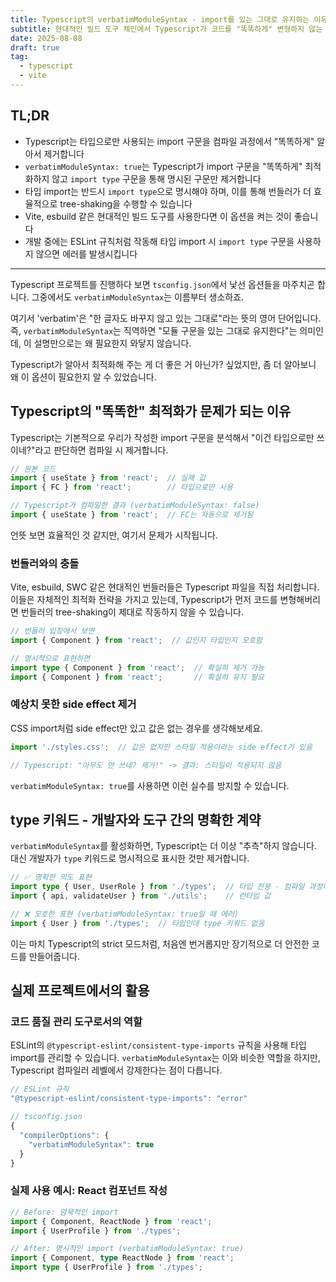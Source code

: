 ```yaml
---
title: Typescript의 verbatimModuleSyntax - import를 있는 그대로 유지하는 이유
subtitle: 현대적인 빌드 도구 체인에서 Typescript가 코드를 "똑똑하게" 변형하지 않는 것이 왜 더 나은 선택인지 알아봅니다.
date: 2025-08-08
draft: true
tag:
  - typescript
  - vite
---
```


## TL;DR

- Typescript는 타입으로만 사용되는 import 구문을 컴파일 과정에서 "똑똑하게" 알아서 제거합니다
- `verbatimModuleSyntax: true`는 Typescript가 import 구문을 "똑똑하게" 최적화하지 않고 `import type` 구문을 통해 명시된 구문만 제거합니다
- 타입 import는 반드시 `import type`으로 명시해야 하며, 이를 통해 번들러가 더 효율적으로 tree-shaking을 수행할 수 있습니다
- Vite, esbuild 같은 현대적인 빌드 도구를 사용한다면 이 옵션을 켜는 것이 좋습니다
- 개발 중에는 ESLint 규칙처럼 작동해 타입 import 시 `import type` 구문을 사용하지 않으면 에러를 발생시킵니다

---

Typescript 프로젝트를 진행하다 보면 `tsconfig.json`에서 낯선 옵션들을 마주치곤 합니다. 그중에서도 `verbatimModuleSyntax`는 이름부터 생소하죠. 

여기서 'verbatim'은 "한 글자도 바꾸지 않고 있는 그대로"라는 뜻의 영어 단어입니다. 즉, `verbatimModuleSyntax`는 직역하면 "모듈 구문을 있는 그대로 유지한다"는 의미인데, 이 설명만으로는 왜 필요한지 와닿지 않습니다.

Typescript가 알아서 최적화해 주는 게 더 좋은 거 아닌가? 싶었지만, 좀 더 알아보니 왜 이 옵션이 필요한지 알 수 있었습니다.

## Typescript의 "똑똑한" 최적화가 문제가 되는 이유

Typescript는 기본적으로 우리가 작성한 import 구문을 분석해서 "이건 타입으로만 쓰이네?"라고 판단하면 컴파일 시 제거합니다.

```typescript
// 원본 코드
import { useState } from 'react';  // 실제 값
import { FC } from 'react';        // 타입으로만 사용

// Typescript가 컴파일한 결과 (verbatimModuleSyntax: false)
import { useState } from 'react';  // FC는 자동으로 제거됨
```

언뜻 보면 효율적인 것 같지만, 여기서 문제가 시작됩니다.

### 번들러와의 충돌

Vite, esbuild, SWC 같은 현대적인 번들러들은 Typescript 파일을 직접 처리합니다. 이들은 자체적인 최적화 전략을 가지고 있는데, Typescript가 먼저 코드를 변형해버리면 번들러의 tree-shaking이 제대로 작동하지 않을 수 있습니다.

```typescript
// 번들러 입장에서 보면
import { Component } from 'react';  // 값인지 타입인지 모호함

// 명시적으로 표현하면
import type { Component } from 'react';  // 확실히 제거 가능
import { Component } from 'react';       // 확실히 유지 필요
```

### 예상치 못한 side effect 제거

CSS import처럼 side effect만 있고 값은 없는 경우를 생각해보세요.

```typescript
import './styles.css';  // 값은 없지만 스타일 적용이라는 side effect가 있음

// Typescript: "아무도 안 쓰네? 제거!" -> 결과: 스타일이 적용되지 않음
```

`verbatimModuleSyntax: true`를 사용하면 이런 실수를 방지할 수 있습니다.

## type 키워드 - 개발자와 도구 간의 명확한 계약

`verbatimModuleSyntax`를 활성화하면, Typescript는 더 이상 "추측"하지 않습니다. 대신 개발자가 `type` 키워드로 명시적으로 표시한 것만 제거합니다.

```typescript
// ✅ 명확한 의도 표현
import type { User, UserRole } from './types';  // 타입 전용 - 컴파일 과정에서 제거됨
import { api, validateUser } from './utils';    // 런타임 값

// ❌ 모호한 표현 (verbatimModuleSyntax: true일 때 에러)
import { User } from './types';  // 타입인데 type 키워드 없음
```

이는 마치 Typescript의 strict 모드처럼, 처음엔 번거롭지만 장기적으로 더 안전한 코드를 만들어줍니다.

## 실제 프로젝트에서의 활용

### 코드 품질 관리 도구로서의 역할

ESLint의 `@typescript-eslint/consistent-type-imports` 규칙을 사용해 타입 import를 관리할 수 있습니다. `verbatimModuleSyntax`는 이와 비슷한 역할을 하지만, Typescript 컴파일러 레벨에서 강제한다는 점이 다릅니다.

```typescript
// ESLint 규칙
"@typescript-eslint/consistent-type-imports": "error"

// tsconfig.json
{
  "compilerOptions": {
    "verbatimModuleSyntax": true
  }
}
```

### 실제 사용 예시: React 컴포넌트 작성

```typescript
// Before: 암묵적인 import
import { Component, ReactNode } from 'react';
import { UserProfile } from './types';

// After: 명시적인 import (verbatimModuleSyntax: true)
import { Component, type ReactNode } from 'react';
import type { UserProfile } from './types';
```

